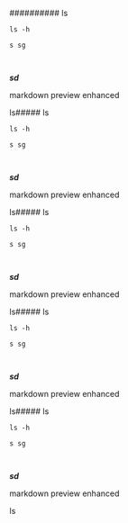 ########## ls

`ls -h`
```
s sg



```

***sd***





markdown preview enhanced



ls##### ls

`ls -h`
```
s sg



```

***sd***





markdown preview enhanced



ls##### ls

`ls -h`
```
s sg



```

***sd***





markdown preview enhanced



ls##### ls

`ls -h`
```
s sg



```

***sd***





markdown preview enhanced



ls##### ls

`ls -h`
```
s sg



```

***sd***





markdown preview enhanced



ls
